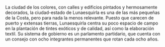 <p>La ciudad de los colores, con calles y edificios pintados y hermosamente decorados, la ciudad-estado de Lunaesquirla es una de las más pequeñas de la Costa, pero para nada la menos relevante. Puesto que carecen de puerto y extensas tierras, Lunaesquirla centra su poco espacio de campo en la plantación de tintes exóticos y de calidad, así como la elaboración textil. Su sistema de gobierno es un parlamento partidario, que cuenta con un consejo con ocho integrantes permanentes que rotan cada ocho años.</p>
